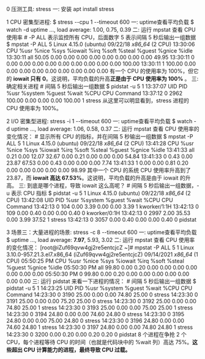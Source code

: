 0 压测工具: stress
    一: 安装 apt install stress

1 CPU 密集型进程: $ stress --cpu 1 --timeout 600
    一: uptime查看平均负载
            $ watch -d uptime
            ...,  load average: 1.00, 0.75, 0.39
    二: 运行 mpstat 查看 CPU 使用率
            # -P ALL 表示监控所有 CPU，后面数字 5 表示间隔 5 秒后输出一组数据
            $ mpstat -P ALL 5
            Linux 4.15.0 (ubuntu) 09/22/18 _x86_64_ (2 CPU)
            13:30:06     CPU    %usr   %nice    %sys %iowait    %irq   %soft  %steal  %guest  %gnice   %idle
            13:30:11     all   50.05    0.00    0.00    0.00    0.00    0.00    0.00    0.00    0.00   49.95
            13:30:11       0    0.00    0.00    0.00    0.00    0.00    0.00    0.00    0.00    0.00  100.00
            13:30:11       1  100.00    0.00    0.00    0.00    0.00    0.00    0.00    0.00    0.00    0.00
            有一个 CPU 的使用率为 100%，但它的 **iowait 只有 0**。这说明，平均负载的升高**正是由于 CPU 使用率为 100%** 。
    三: 确定相关进程
            # 间隔 5 秒后输出一组数据
            $ pidstat -u 5 1
            13:37:07      UID       PID    %usr %system  %guest   %wait    %CPU   CPU  Command
            13:37:12        0      2962  100.00    0.00    0.00    0.00  100.00     1  stress
            从这里可以明显看到，stress 进程的 CPU 使用率为 100%。

2 I/O 密集型进程: stress -i 1 --timeout 600
    一: uptime查看平均负载
            $ watch -d uptime
            ...,  load average: 1.06, 0.58, 0.37
    二: 运行 mpstat 查看 CPU 使用率的变化情况：
            # 显示所有 CPU 的指标，并在间隔 5 秒输出一组数据
            $ mpstat -P ALL 5 1
            Linux 4.15.0 (ubuntu)     09/22/18     _x86_64_    (2 CPU)
            13:41:28     CPU    %usr   %nice    %sys %iowait    %irq   %soft  %steal  %guest  %gnice   %idle
            13:41:33     all    0.21    0.00   12.07   32.67    0.00    0.21    0.00    0.00    0.00   54.84
            13:41:33       0    0.43    0.00   23.87   67.53    0.00    0.43    0.00    0.00    0.00    7.74
            13:41:33       1    0.00    0.00    0.81    0.20    0.00    0.00    0.00    0.00    0.00   98.99
            其中一个 CPU 的系统 CPU 使用率升高到了 23.87，而 **iowait 高达 67.53%**。这说明，平均负载的升高是由于 iowait 的升高。
    三: 到底是哪个进程，导致 iowait 这么高呢？
            # 间隔 5 秒后输出一组数据，-u 表示 CPU 指标
            $ pidstat -u 5 1
            Linux 4.15.0 (ubuntu)     09/22/18     _x86_64_    (2 CPU)
            13:42:08      UID       PID    %usr %system  %guest   %wait    %CPU   CPU  Command
            13:42:13        0       104    0.00    3.39    0.00    0.00    3.39     1  kworker/1:1H
            13:42:13        0       109    0.00    0.40    0.00    0.00    0.40     0  kworker/0:1H
            13:42:13        0      2997    2.00   35.53    0.00    3.99   37.52     1  stress
            13:42:13        0      3057    0.00    0.40    0.00    0.00    0.40     0  pidstat

3 场景三：大量进程的场景: stress -c 8 --timeout 600
    一: uptime查看平均负载
            $ uptime
            ...,  load average: **7.97**, 5.93, 3.02
    二: 运行 mpstat 查看 CPU 使用率的变化情况：
            [root@iZuf69qvw4gj2re5entcjcZ ~]# mpstat -P ALL 5 1
            Linux 3.10.0-957.21.3.el7.x86_64 (iZuf69qvw4gj2re5entcjcZ)      09/14/2021      _x86_64_        (1 CPU)
            05:50:25 PM  CPU    %usr   %nice    %sys %iowait    %irq   %soft  %steal  %guest  %gnice   %idle
            05:50:30 PM  all   99.80    0.00    0.20    0.00    0.00    0.00    0.00    0.00    0.00    0.00
            05:50:30 PM    0   99.80    0.00    0.20    0.00    0.00    0.00    0.00    0.00    0.00    0.00
    三: 运行 pidstat 来看一下进程的情况：
            # 间隔 5 秒后输出一组数据
            $ pidstat -u 5 1
            14:23:25      UID       PID    %usr %system  %guest   %wait    %CPU   CPU  Command
            14:23:30        0      3190   25.00    0.00    0.00   74.80   25.00     0  stress
            14:23:30        0      3191   25.00    0.00    0.00   75.20   25.00     0  stress
            14:23:30        0      3192   25.00    0.00    0.00   74.80   25.00     1  stress
            14:23:30        0      3193   25.00    0.00    0.00   75.00   25.00     1  stress
            14:23:30        0      3194   24.80    0.00    0.00   74.60   24.80     0  stress
            14:23:30        0      3195   24.80    0.00    0.00   75.00   24.80     0  stress
            14:23:30        0      3196   24.80    0.00    0.00   74.60   24.80     1  stress
            14:23:30        0      3197   24.80    0.00    0.00   74.80   24.80     1  stress
            14:23:30        0      3200    0.00    0.20    0.00    0.20    0.20     0  pidstat
            8 个进程在争抢 2 个 CPU，每个进程等待 CPU 的时间（也就是代码块中的 %wait 列）高达 75%。**这些超出 CPU 计算能力的进程，最终导致 CPU 过载。**

